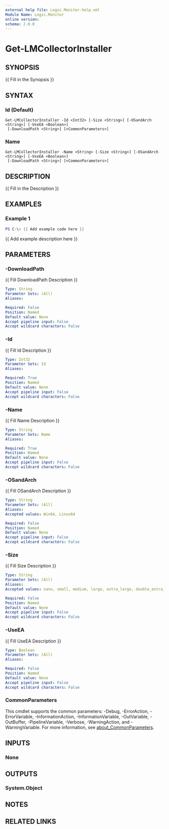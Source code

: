 ```yaml
---
external help file: Logic.Monitor-help.xml
Module Name: Logic.Monitor
online version:
schema: 2.0.0
---
```


# Get-LMCollectorInstaller

## SYNOPSIS
{{ Fill in the Synopsis }}

## SYNTAX

### Id (Default)
```
Get-LMCollectorInstaller -Id <Int32> [-Size <String>] [-OSandArch <String>] [-UseEA <Boolean>]
 [-DownloadPath <String>] [<CommonParameters>]
```

### Name
```
Get-LMCollectorInstaller -Name <String> [-Size <String>] [-OSandArch <String>] [-UseEA <Boolean>]
 [-DownloadPath <String>] [<CommonParameters>]
```

## DESCRIPTION
{{ Fill in the Description }}

## EXAMPLES

### Example 1
```powershell
PS C:\> {{ Add example code here }}
```

{{ Add example description here }}

## PARAMETERS

### -DownloadPath
{{ Fill DownloadPath Description }}

```yaml
Type: String
Parameter Sets: (All)
Aliases:

Required: False
Position: Named
Default value: None
Accept pipeline input: False
Accept wildcard characters: False
```

### -Id
{{ Fill Id Description }}

```yaml
Type: Int32
Parameter Sets: Id
Aliases:

Required: True
Position: Named
Default value: None
Accept pipeline input: False
Accept wildcard characters: False
```

### -Name
{{ Fill Name Description }}

```yaml
Type: String
Parameter Sets: Name
Aliases:

Required: True
Position: Named
Default value: None
Accept pipeline input: False
Accept wildcard characters: False
```

### -OSandArch
{{ Fill OSandArch Description }}

```yaml
Type: String
Parameter Sets: (All)
Aliases:
Accepted values: Win64, Linux64

Required: False
Position: Named
Default value: None
Accept pipeline input: False
Accept wildcard characters: False
```

### -Size
{{ Fill Size Description }}

```yaml
Type: String
Parameter Sets: (All)
Aliases:
Accepted values: nano, small, medium, large, extra_large, double_extra_large

Required: False
Position: Named
Default value: None
Accept pipeline input: False
Accept wildcard characters: False
```

### -UseEA
{{ Fill UseEA Description }}

```yaml
Type: Boolean
Parameter Sets: (All)
Aliases:

Required: False
Position: Named
Default value: None
Accept pipeline input: False
Accept wildcard characters: False
```

### CommonParameters
This cmdlet supports the common parameters: -Debug, -ErrorAction, -ErrorVariable, -InformationAction, -InformationVariable, -OutVariable, -OutBuffer, -PipelineVariable, -Verbose, -WarningAction, and -WarningVariable. For more information, see [about_CommonParameters](http://go.microsoft.com/fwlink/?LinkID=113216).

## INPUTS

### None
## OUTPUTS

### System.Object
## NOTES

## RELATED LINKS
